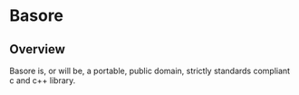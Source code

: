 # Basore
## Overview
Basore is, or will be, a portable, public domain, strictly standards compliant c and c++ library.
